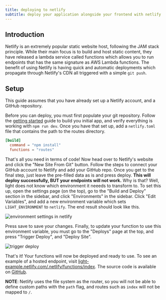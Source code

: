 ```yaml
---
title: deploying to netlify
subtitle: deploy your application alongside your frontend with netlify functions
---
```


## Introduction

Netlify is an extremely popular static website host, following the JAM stack principle. While their main focus is to build and host static content, they have released a lambda service called functions which allows you to run endpoints that has the same signature as AWS Lambda functions. The benefit of using Netlify is having quick and automatic deployments which propagate through Netlify's CDN all triggered with a simple `git push`.

## Setup

This guide assumes that you have already set up a Netlify account, and a GitHub repository.

Before you can deploy, you must first populate your git repository. Follow the [getting started](/guides/getting-started) guide to build you initial app, and verify everything is working with `npm run dev`. Once you have that set up, add a `netlify.toml` file that contains the path to the routes directory.

```toml
[build]
  command = "npm install"
  functions = "routes"
```

That's all you need in terms of code! Now head over to Netlify's website and click the "New Site From Git" button. Follow the steps to connect your GitHub account to Netlify and add your GitHub repo. Once you get to the final step, just leave the pre-filled data as is and press deploy. **This will deploy successfully, BUT your endpoints will not work.** Why is that? Well, light does not know which environment it neeeds to transform to. To set this up, open the settings page (on the top), go to the "Build and Deploy" section in the sidebar, and click "Environments" in the sidebar. Click "Edit Variables", and add a new environment variable which sets `LIGHT_ENVIRONMENT` to `netlify`. The end result should look like this.

![environment settings in netlify](/static/images/screenshots/netlify/environment.png)

Press save to save your changes. Finally, to update your function to use this environment variable, you must go to the "Deploys" page at the top, and press "Trigger Deploy", and "Deploy Site".

![trigger deploy](/static/images/screenshots/netlify/trigger-deploy.png)

That's it! Your functions will now be deployed and ready to use. To see an example of a hosted endpoint, visit [light-example.netlify.com/.netlify/functions/index](https://light-example.netlify.com/.netlify/functions/index). The source code is available on [GitHub](https://github.com/light-examples/netlify).

**NOTE**: Netlify uses the file system as the router, so you will not be able to define custom paths with the `path` flag, and routes such as `index` will not be mapped to `/`.
